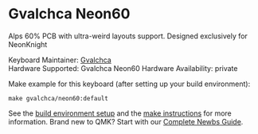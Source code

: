 Gvalchca Neon60
======

Alps 60% PCB with ultra-weird layouts support. Designed exclusively for NeonKnight

Keyboard Maintainer: [Gvalchca](https://github.com/Gvalch-ca)  
Hardware Supported: Gvalchca Neon60
Hardware Availability: private

Make example for this keyboard (after setting up your build environment):

    make gvalchca/neon60:default

See the [build environment setup](https://docs.qmk.fm/#/getting_started_build_tools) and the [make instructions](https://docs.qmk.fm/#/getting_started_make_guide) for more information. Brand new to QMK? Start with our [Complete Newbs Guide](https://docs.qmk.fm/#/newbs).